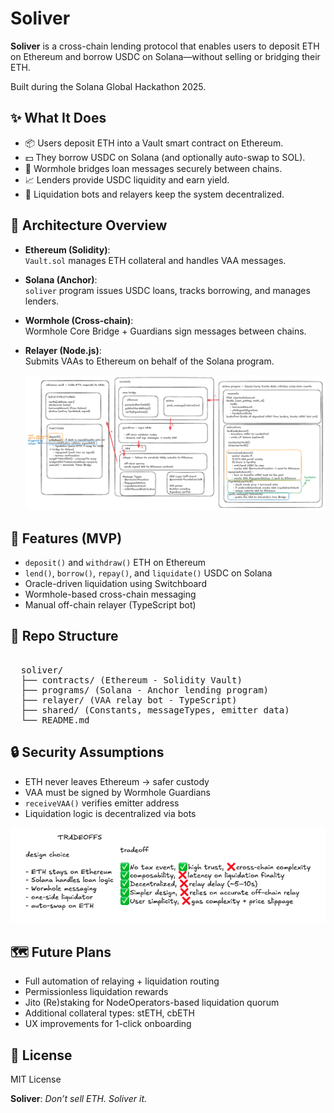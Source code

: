 # Soliver 

**Soliver** is a cross-chain lending protocol that enables users to deposit ETH on Ethereum and borrow USDC on Solana—without selling or bridging their ETH.

Built during the Solana Global Hackathon 2025.


## ✨ What It Does

- 📦 Users deposit ETH into a Vault smart contract on Ethereum.
- 💵 They borrow USDC on Solana (and optionally auto-swap to SOL).
- 🔁 Wormhole bridges loan messages securely between chains.
- 📈 Lenders provide USDC liquidity and earn yield.
- 🧠 Liquidation bots and relayers keep the system decentralized.



## 🧱 Architecture Overview

- **Ethereum (Solidity)**:  
  `Vault.sol` manages ETH collateral and handles VAA messages.
- **Solana (Anchor)**:  
  `soliver` program issues USDC loans, tracks borrowing, and manages lenders.
- **Wormhole (Cross-chain)**:  
  Wormhole Core Bridge + Guardians sign messages between chains.
- **Relayer (Node.js)**:  
  Submits VAAs to Ethereum on behalf of the Solana program.

  ![Arch-diagram](./public/soliver-diagram.png)


## 🔧 Features (MVP)

- `deposit()` and `withdraw()` ETH on Ethereum
- `lend()`, `borrow()`, `repay()`, and `liquidate()` USDC on Solana
- Oracle-driven liquidation using Switchboard
- Wormhole-based cross-chain messaging
- Manual off-chain relayer (TypeScript bot)


## 📁 Repo Structure

<pre> 
  soliver/
  ├── contracts/ (Ethereum - Solidity Vault) 
  ├── programs/ (Solana - Anchor lending program) 
  ├── relayer/ (VAA relay bot - TypeScript) 
  ├── shared/ (Constants, messageTypes, emitter data) 
  └── README.md
</pre>


## 🔒 Security Assumptions

- ETH never leaves Ethereum → safer custody
- VAA must be signed by Wormhole Guardians
- `receiveVAA()` verifies emitter address
- Liquidation logic is decentralized via bots

 ![tradeoffs](./public/tradeoffs.png)

## 🗺️ Future Plans

- Full automation of relaying + liquidation routing
- Permissionless liquidation rewards
- Jito (Re)staking for NodeOperators-based liquidation quorum
- Additional collateral types: stETH, cbETH
- UX improvements for 1-click onboarding


## 📜 License

MIT License


**Soliver**: *Don’t sell ETH. Soliver it.*

